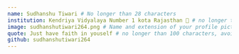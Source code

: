 ```yaml
---
name: Sudhanshu Tiwari # No longer than 28 characters
institution: Kendriya Vidyalaya Number 1 kota Rajasthan 🚩 # no longer than 58 characters
image: sudhanshutiwari264.png # Name and extension of your profile picture(ex. <YOUR-USERNAME>.png) The picture must be squared and 544px on width and height.
quote: Just have faith in youself # no longer than 100 characters, avoid using quotes(") to guarantee the format remains the same.
github: sudhanshutiwari264
---
```

